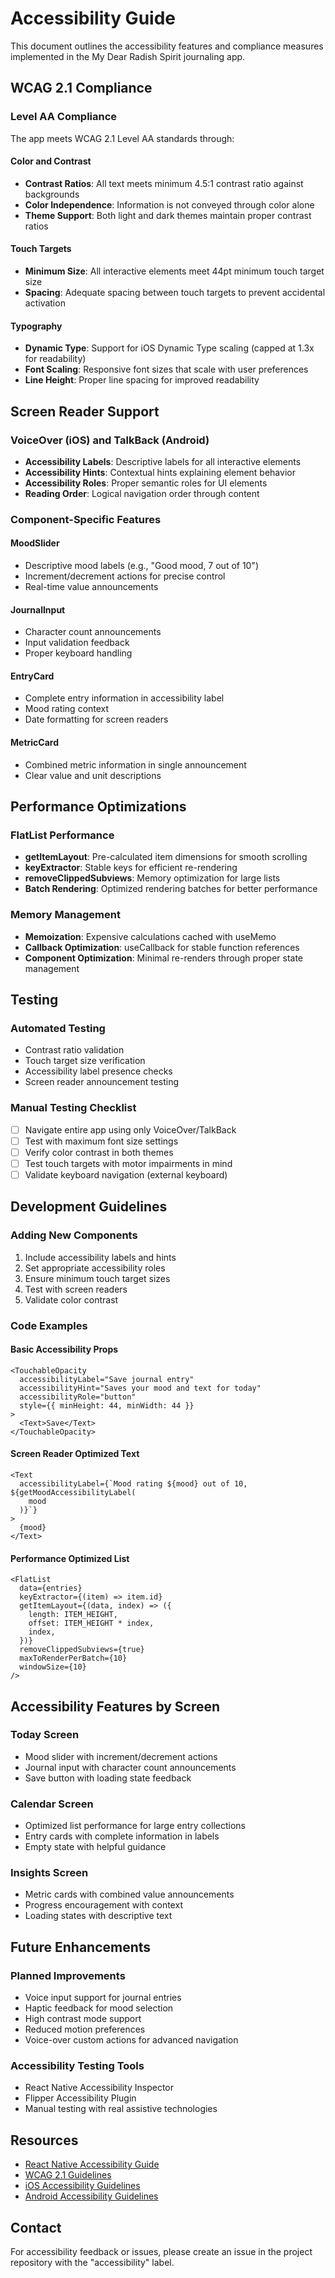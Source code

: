 # Accessibility Guide

This document outlines the accessibility features and compliance measures implemented in the My Dear Radish Spirit journaling app.

## WCAG 2.1 Compliance

### Level AA Compliance

The app meets WCAG 2.1 Level AA standards through:

#### Color and Contrast

- **Contrast Ratios**: All text meets minimum 4.5:1 contrast ratio against backgrounds
- **Color Independence**: Information is not conveyed through color alone
- **Theme Support**: Both light and dark themes maintain proper contrast ratios

#### Touch Targets

- **Minimum Size**: All interactive elements meet 44pt minimum touch target size
- **Spacing**: Adequate spacing between touch targets to prevent accidental activation

#### Typography

- **Dynamic Type**: Support for iOS Dynamic Type scaling (capped at 1.3x for readability)
- **Font Scaling**: Responsive font sizes that scale with user preferences
- **Line Height**: Proper line spacing for improved readability

## Screen Reader Support

### VoiceOver (iOS) and TalkBack (Android)

- **Accessibility Labels**: Descriptive labels for all interactive elements
- **Accessibility Hints**: Contextual hints explaining element behavior
- **Accessibility Roles**: Proper semantic roles for UI elements
- **Reading Order**: Logical navigation order through content

### Component-Specific Features

#### MoodSlider

- Descriptive mood labels (e.g., "Good mood, 7 out of 10")
- Increment/decrement actions for precise control
- Real-time value announcements

#### JournalInput

- Character count announcements
- Input validation feedback
- Proper keyboard handling

#### EntryCard

- Complete entry information in accessibility label
- Mood rating context
- Date formatting for screen readers

#### MetricCard

- Combined metric information in single announcement
- Clear value and unit descriptions

## Performance Optimizations

### FlatList Performance

- **getItemLayout**: Pre-calculated item dimensions for smooth scrolling
- **keyExtractor**: Stable keys for efficient re-rendering
- **removeClippedSubviews**: Memory optimization for large lists
- **Batch Rendering**: Optimized rendering batches for better performance

### Memory Management

- **Memoization**: Expensive calculations cached with useMemo
- **Callback Optimization**: useCallback for stable function references
- **Component Optimization**: Minimal re-renders through proper state management

## Testing

### Automated Testing

- Contrast ratio validation
- Touch target size verification
- Accessibility label presence checks
- Screen reader announcement testing

### Manual Testing Checklist

- [ ] Navigate entire app using only VoiceOver/TalkBack
- [ ] Test with maximum font size settings
- [ ] Verify color contrast in both themes
- [ ] Test touch targets with motor impairments in mind
- [ ] Validate keyboard navigation (external keyboard)

## Development Guidelines

### Adding New Components

1. Include accessibility labels and hints
2. Set appropriate accessibility roles
3. Ensure minimum touch target sizes
4. Test with screen readers
5. Validate color contrast

### Code Examples

#### Basic Accessibility Props

```tsx
<TouchableOpacity
  accessibilityLabel="Save journal entry"
  accessibilityHint="Saves your mood and text for today"
  accessibilityRole="button"
  style={{ minHeight: 44, minWidth: 44 }}
>
  <Text>Save</Text>
</TouchableOpacity>
```

#### Screen Reader Optimized Text

```tsx
<Text
  accessibilityLabel={`Mood rating ${mood} out of 10, ${getMoodAccessibilityLabel(
    mood
  )}`}
>
  {mood}
</Text>
```

#### Performance Optimized List

```tsx
<FlatList
  data={entries}
  keyExtractor={(item) => item.id}
  getItemLayout={(data, index) => ({
    length: ITEM_HEIGHT,
    offset: ITEM_HEIGHT * index,
    index,
  })}
  removeClippedSubviews={true}
  maxToRenderPerBatch={10}
  windowSize={10}
/>
```

## Accessibility Features by Screen

### Today Screen

- Mood slider with increment/decrement actions
- Journal input with character count announcements
- Save button with loading state feedback

### Calendar Screen

- Optimized list performance for large entry collections
- Entry cards with complete information in labels
- Empty state with helpful guidance

### Insights Screen

- Metric cards with combined value announcements
- Progress encouragement with context
- Loading states with descriptive text

## Future Enhancements

### Planned Improvements

- Voice input support for journal entries
- Haptic feedback for mood selection
- High contrast mode support
- Reduced motion preferences
- Voice-over custom actions for advanced navigation

### Accessibility Testing Tools

- React Native Accessibility Inspector
- Flipper Accessibility Plugin
- Manual testing with real assistive technologies

## Resources

- [React Native Accessibility Guide](https://reactnative.dev/docs/accessibility)
- [WCAG 2.1 Guidelines](https://www.w3.org/WAI/WCAG21/quickref/)
- [iOS Accessibility Guidelines](https://developer.apple.com/accessibility/)
- [Android Accessibility Guidelines](https://developer.android.com/guide/topics/ui/accessibility)

## Contact

For accessibility feedback or issues, please create an issue in the project repository with the "accessibility" label.
